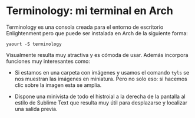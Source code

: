 # Terminology: mi terminal en Arch

Terminology es una consola creada para el entorno de escritorio Enlightenment pero que puede ser instalada en Arch de la siguiente forma:

    yaourt -S terminology
    

Visualmente resulta muy atractiva y es cómoda de usar. Además incorpora funciones muy interesantes como:

* Si estamos en una carpeta con imágenes y usamos el comando `tyls` se nos muestran las imágenes en miniatura. Pero no solo eso: si hacemos clic sobre la imagen esta se amplia.

* Dispone una minivista de todo el histroial a la derecha de la pantalla al estilo de Sublime Text que resulta muy útil para desplazarse y localizar una salida previa.
